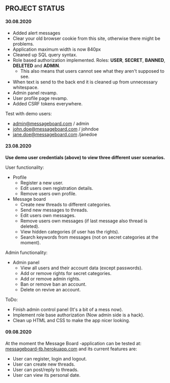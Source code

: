 ## PROJECT STATUS

#### 30.08.2020
* Added alert messages
* Clear your old browser cookie from this site, otherwise there might be problems.
* Application maximum width is now 840px
* Cleaned up SQL query syntax.
* Role based authorization implemented. Roles: **USER**, **SECRET**, **BANNED**, **DELETED** and **ADMIN**.
    * This also means that users cannot see what they aren't supposed to see.
* When text is send to the back end it is cleaned up from unnecessary whitespace.
* Admin panel revamp.
* User profile page revamp.
* Added CSRF tokens everywhere.

Test with demo users:
* admin@messageboard.com / admin
* john.doe@messageboard.com / johndoe
* jane.doe@messageboard.com /janedoe


#### 23.08.2020
**Use demo user credentials (above) to view three different user scenarios.**

User functionality:
* Profile
    * Register a new user.
    * Edit users own registration details.
    * Remove users own profile.
* Message board
    * Create new threads to different categories.
    * Send new messages to threads.
    * Edit users own messages.
    * Remove users own messages (if last message also thread is deleted).
    * View hidden categories (if user has the rights).
    * Search keywords from messages (not on secret categories at the moment).
    
Admin functionality:
* Admin panel
    * View all users and their account data (except passwords).
    * Add or remove rights for secret categories.
    * Add or remove admin rights.
    * Ban or remove ban an account.
    * Delete on revive an account.

ToDo:
- Finish admin control panel (It's a bit of a mess now).
- Implement role base authorization (Now admin side is a hack).
- Clean up HTML and CSS to make the app nicer looking.


#### 09.08.2020
At the moment the Message Board -application can be tested at: [messageboard-tb.herokuapp.com](http://messageboard-tb.herokuapp.com) and its current features are:
- User can register, login and logout.
- User can create new threads.
- User can post/reply to threads.
- User can view its personal date.